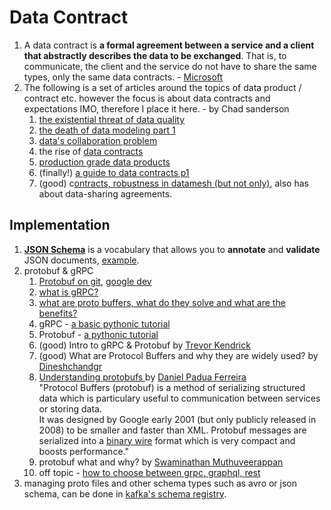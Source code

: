 # Data Contract

1. A data contract is **a formal agreement between a service and a client that abstractly describes the data to be exchanged**. That is, to communicate, the client and the service do not have to share the same types, only the same data contracts. - [Microsoft](https://learn.microsoft.com/en-us/dotnet/framework/wcf/feature-details/using-data-contracts)
2. The following is a set of articles around the topics of data product / contract etc. however the focus is about data contracts and expectations IMO, therefore I place it here. - by Chad sanderson
   1. [the existential threat of data quality](https://dataproducts.substack.com/p/the-existential-threat-of-data-quality)
   2. [the death of data modeling part 1](https://dataproducts.substack.com/p/the-death-of-data-modeling-pt-1)
   3. [data's collaboration problem](https://dataproducts.substack.com/p/datas-collaboration-problem)
   4. the rise of [data contracts](https://dataproducts.substack.com/p/the-rise-of-data-contracts)
   5. [production grade data products](https://dataproducts.substack.com/p/the-production-grade-data-pipeline)
   6. (finally!) [a guide to data contracts p1](https://dataproducts.substack.com/p/an-engineers-guide-to-data-contracts)
   7. (good) c[ontracts, robustness in datamesh (but not only)](https://towardsdatascience.com/data-contracts-ensure-robustness-in-your-data-mesh-architecture-69a3c38f07db), also has about data-sharing agreements.

## Implementation

1. [**JSON Schema**](https://json-schema.org/) is a vocabulary that allows you to **annotate** and **validate** JSON documents, [example](https://json-schema.org/learn/miscellaneous-examples.html).
2. protobuf & gRPC
   1. [Protobuf on git](https://github.com/protocolbuffers/protobuf/tree/main/python), [google dev](https://developers.google.com/protocol-buffers)
   2. [what is gRPC?](https://grpc.io/docs/what-is-grpc/introduction/)
   3. [what are proto buffers, what do they solve and what are the benefits?](https://developers.google.com/protocol-buffers/docs/overview)
   4. gRPC - [a basic pythonic tutorial](https://grpc.io/docs/languages/python/basics/)
   5. Protobuf - [a pythonic tutorial](https://developers.google.com/protocol-buffers/docs/pythontutorial)
   6. (good) Intro to gRPC & Protobuf by [Trevor Kendrick](https://medium.com/@trevor.kendrick?source=post\_page-----c21054ef579c--------------------------------)
   7. (good) What are Protocol Buffers and why they are widely used? by [Dineshchandgr](https://medium.com/@dineshchandgr?source=post\_page-----cbcb04d378b6--------------------------------)
   8. [Understanding protobufs ](https://medium.com/danielpadua/understanding-protocol-buffers-protobuf-a466d8943df8)by [Daniel Padua Ferreira](https://medium.com/@danielpadua?source=post\_page-----a466d8943df8--------------------------------)\
      "Protocol Buffers (protobuf) is a method of serializing structured data which is particulary useful to communication between services or storing data.\
      It was designed by Google early 2001 (but only publicly released in 2008) to be smaller and faster than XML. Protobuf messages are serialized into a [binary wire](https://developers.google.com/protocol-buffers/docs/encoding) format which is very compact and boosts performance."
   9. protobuf what and why? by [Swaminathan Muthuveerappan](https://medium.com/@swamim?source=post\_page-----fcb324a64564--------------------------------)
   10. off topic - [how to choose between grpc, graphql, rest](https://ashish-bania.medium.com/the-exhaustive-guide-to-choosing-between-grpc-graphql-and-rest-b7e4fd6d547e)
3. managing proto files and other schema types such as avro or json schema, can be done in [kafka's schema registry](https://docs.confluent.io/platform/current/schema-registry/index.html).
